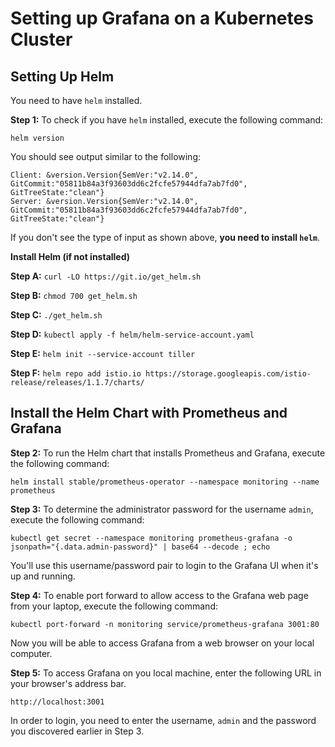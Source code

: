 # Setting up Grafana on a Kubernetes Cluster

## Setting Up Helm

You need to have `helm` installed.

**Step 1:** To check if you have `helm` installed, execute the following command:

`helm version`

You should see output similar to the following:

```text
Client: &version.Version{SemVer:"v2.14.0", GitCommit:"05811b84a3f93603dd6c2fcfe57944dfa7ab7fd0", GitTreeState:"clean"}
Server: &version.Version{SemVer:"v2.14.0", GitCommit:"05811b84a3f93603dd6c2fcfe57944dfa7ab7fd0", GitTreeState:"clean"}
```

If you don't see the type of input as shown above, **you need to install `helm`**.

**Install Helm (if not installed)**

**Step A:** `curl -LO https://git.io/get_helm.sh`

**Step B:** `chmod 700 get_helm.sh`

**Step C:** `./get_helm.sh`

**Step D:** `kubectl apply -f helm/helm-service-account.yaml`

**Step E:** `helm init --service-account tiller`

**Step F:** `helm repo add istio.io https://storage.googleapis.com/istio-release/releases/1.1.7/charts/`

## Install the Helm Chart with Prometheus and Grafana

**Step 2:** To run the Helm chart that installs Prometheus and Grafana, execute the following command:

`helm install stable/prometheus-operator --namespace monitoring --name prometheus`

**Step 3:** To determine the administrator password for the username `admin`, execute the following command:

`kubectl get secret --namespace monitoring prometheus-grafana -o jsonpath="{.data.admin-password}" | base64 --decode ; echo`

You'll use this username/password pair to login to the Grafana UI when it's up and running.

**Step 4:** To enable port forward to allow access to the Grafana web page from your laptop, execute the
following command:

`kubectl port-forward -n monitoring service/prometheus-grafana 3001:80`

Now you will be able to access Grafana from a web browser on your local computer.

**Step 5:** To access Grafana on you local machine, enter the following URL in your browser's address bar.

`http://localhost:3001`

In order to login, you need to enter the username, `admin` and the password you discovered earlier in Step 3.